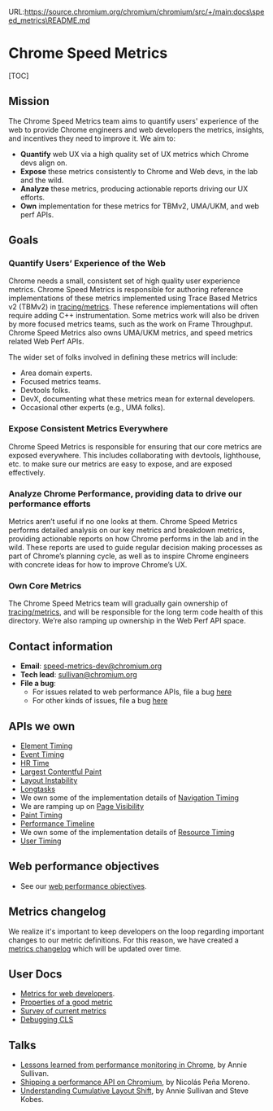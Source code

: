 URL:https://source.chromium.org/chromium/chromium/src/+/main:docs\speed_metrics\README.md
# Chrome Speed Metrics

[TOC]

## Mission
The Chrome Speed Metrics team aims to quantify users' experience of the web to
provide Chrome engineers and web developers the metrics, insights, and
incentives they need to improve it. We aim to:

  * **Quantify** web UX via a high quality set of UX metrics which Chrome devs
    align on.
  * **Expose** these metrics consistently to Chrome and Web devs, in the lab and
    the wild.
  * **Analyze** these metrics, producing actionable reports driving our UX
    efforts.
  * **Own** implementation for these metrics for TBMv2, UMA/UKM, and web perf
    APIs.

## Goals

### Quantify Users’ Experience of the Web
Chrome needs a small, consistent set of high quality user experience metrics.
Chrome Speed Metrics is responsible for authoring reference implementations of
these metrics implemented using Trace Based Metrics v2 (TBMv2) in
[tracing/metrics](https://source.chromium.org/chromium/chromium/src/+/main:third_party/catapult/tracing/tracing/metrics/).
These reference implementations will often require adding C++ instrumentation.
Some metrics work will also be driven by more focused metrics teams, such as the
work on Frame Throughput. Chrome Speed Metrics also owns UMA/UKM metrics, and
speed metrics related Web Perf APIs.

The wider set of folks involved in defining these metrics will include:

  * Area domain experts.
  * Focused metrics teams.
  * Devtools folks.
  * DevX, documenting what these metrics mean for external developers.
  * Occasional other experts (e.g., UMA folks).

### Expose Consistent Metrics Everywhere
Chrome Speed Metrics is responsible for ensuring that our core metrics are
exposed everywhere. This includes collaborating with devtools, lighthouse, etc.
to make sure our metrics are easy to expose, and are exposed effectively.

### Analyze Chrome Performance, providing data to drive our performance efforts
Metrics aren’t useful if no one looks at them. Chrome Speed Metrics performs
detailed analysis on our key metrics and breakdown metrics, providing actionable
reports on how Chrome performs in the lab and in the wild. These reports are
used to guide regular decision making processes as part of Chrome’s planning
cycle, as well as to inspire Chrome engineers with concrete ideas for how to
improve Chrome’s UX.

### Own Core Metrics
The Chrome Speed Metrics team will gradually gain ownership of
[tracing/metrics](https://source.chromium.org/chromium/chromium/src/+/main:third_party/catapult/tracing/tracing/metrics/),
and will be responsible for the long term code health of this directory. We’re
also ramping up ownership in the Web Perf API space.

## Contact information
  * **Email**: speed-metrics-dev@chromium.org
  * **Tech lead**: sullivan@chromium.org
  * **File a bug**:
    * For issues related to web performance APIs, file a bug
      [here](https://bugs.chromium.org/p/chromium/issues/entry?template=Defect+report+from+developer&components=Blink%3EPerformanceAPIs)
    * For other kinds of issues, file a bug
      [here](https://bugs.chromium.org/p/chromium/issues/entry?template=Defect+report+from+developer&components=Speed%3EMetrics)

## APIs we own
  * [Element Timing](https://github.com/WICG/element-timing)
  * [Event Timing](https://github.com/WICG/event-timing)
  * [HR Time](https://github.com/w3c/hr-time/)
  * [Largest Contentful Paint](https://github.com/WICG/largest-contentful-paint)
  * [Layout Instability](https://github.com/WICG/layout-instability)
  * [Longtasks](https://github.com/w3c/longtasks/)
  * We own some of the implementation details of [Navigation
    Timing](https://github.com/w3c/navigation-timing/)
  * We are ramping up on [Page
    Visibility](https://github.com/w3c/page-visibility/)
  * [Paint Timing](https://github.com/w3c/paint-timing/)
  * [Performance Timeline](https://github.com/w3c/performance-timeline)
  * We own some of the implementation details of [Resource
    Timing](https://github.com/w3c/resource-timing)
  * [User Timing](https://github.com/w3c/user-timing)

## Web performance objectives
  * See our [web performance objectives](webperf_okrs.md).

## Metrics changelog
We realize it's important to keep developers on the loop regarding important
changes to our metric definitions. For this reason, we have created a [metrics
changelog](../speed/metrics_changelog/README.md) which will be updated over time.

## User Docs
  * [Metrics for web developers](https://web.dev/metrics/).
  * [Properties of a good metric](../speed/good_toplevel_metrics.md)
  * [Survey of current
    metrics](https://docs.google.com/document/d/1Ww487ZskJ-xBmJGwPO-XPz_QcJvw-kSNffm0nPhVpj8/edit)
  * [Debugging CLS](http://bit.ly/debug-cls)

## Talks
  * [Lessons learned from performance monitoring in
    Chrome](https://www.youtube.com/watch?v=ctavZT87syI), by Annie Sullivan.
  * [Shipping a performance API on
    Chromium](https://ftp.osuosl.org/pub/fosdem/2020/H.1309/webperf_chromium_development.webm),
    by Nicolás Peña Moreno.
  * [Understanding Cumulative Layout
    Shift](https://www.youtube.com/watch?v=zIJuY-JCjqw), by Annie Sullivan and
    Steve Kobes.
